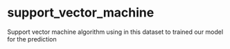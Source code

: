 # support_vector_machine
Support vector machine algorithm using in this dataset to trained our model for the prediction
